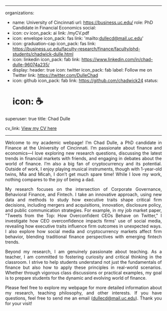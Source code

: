 


---
organizations:
- name: University of Cincinnati
  url: https://business.uc.edu/
role: PhD Candidate in Financial Economics
social:
- icon: cv
  icon_pack: ai
  link: /myCV.pdf
- icon: envelope
  icon_pack: fas
  link: 'mailto:dullecd@mail.uc.edu'
- icon: graduation-cap
  icon_pack: fas
  link: https://business.uc.edu/faculty-research/finance/faculty/phd-students/chadwick-dulle.html
- icon: linkedin
  icon_pack: fab
  link: https://www.linkedin.com/in/chad-dulle-96074a235/
- display:
    header: true
  icon: twitter
  icon_pack: fab
  label: Follow me on Twitter
  link: https://twitter.com/DulleChad
- icon: github
  icon_pack: fab
  link: https://github.com/chadwick24
status:
  # icon: ☕️
superuser: true
title: Chad Dulle

cv_link: <a href="/files/myCV.pdf" target="_blank">View my CV here</a>

---
<div style="text-align: justify">

Welcome to my academic webpage! I’m Chad Dulle, a PhD candidate in Finance at the University of Cincinnati. I’m passionate about finance and economics—I love exploring new research questions, discussing the latest trends in financial markets with friends, and engaging in debates about the world of finance. I’m also a big fan of cryptocurrency and its potential. Outside of work, I enjoy playing musical instruments, though with 1-year-old twins, Mia and Micah, I don’t get much spare time! While I love my work, nothing compares to the joy of being a dad.

My research focuses on the intersection of Corporate Governance, Behavioral Finance, and Fintech. I take an innovative approach, using new data and methods to study how executive traits shape critical firm decisions, including mergers and acquisitions, innovation, disclosure policy, and public communication strategies. For example, in my job market paper, "Tweets from the Top: How Overconfident CEOs Behave on Twitter," I investigate how CEO overconfidence impacts firms' use of social media, revealing how executive traits influence firm outcomes in unexpected ways. I also explore how social media and cryptocurrency markets affect firm behavior, blending traditional finance perspectives with emerging fintech trends.

Beyond my research, I am genuinely passionate about teaching. As a teacher, I am committed to fostering curiosity and critical thinking in the classroom. I strive to help students understand not just the fundamentals of finance but also how to apply these principles in real-world scenarios. Whether through vigorous class discussions or practical examples, my goal is to prepare students for the dynamic and evolving world of finance.

Please feel free to explore my webpage for more detailed information about my research, teaching philosophy, and other interests. If you have questions, feel free to send me an email (dullecd@mail.uc.edu). Thank you for your visit!

<!-- this is how you comment out the code below, which adds an email link --> 
<!-- <strong>Email: <a href="mailto:dullecd@mail.uc.edu">dullecd@mail.uc.edu</a></strong> --> 

</div>